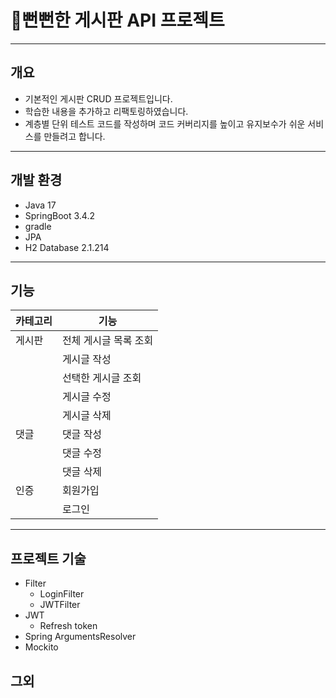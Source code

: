 # 📑뻔뻔한 게시판 API  프로젝트

---
## 개요


- 기본적인 게시판 CRUD 프로젝트입니다. 
- 학습한 내용을 추가하고 리팩토링하였습니다.
- 계층별 단위 테스트 코드를 작성하며 코드 커버리지를 높이고 유지보수가 쉬운 서비스를 만들려고 합니다.  
---
## 개발 환경

- Java 17
- SpringBoot 3.4.2
- gradle
- JPA
- H2 Database 2.1.214
---
## 기능

| 카테고리 | 기능 | 
|--------|-------|
| 게시판 | 전체 게시글 목록 조회 | 
|        | 게시글 작성 | 
|        | 선택한 게시글 조회 | 
|        | 게시글 수정 | 
|        | 게시글 삭제 | 
|  댓글 |  댓글 작성 | 
|        | 댓글 수정 | 
|        | 댓글 삭제 | 
| 인증 | 회원가입 | 
|        | 로그인 | 
---
## 프로젝트 기술
- Filter
  - LoginFilter
  - JWTFilter
- JWT
  - Refresh token
- Spring ArgumentsResolver
- Mockito

## 그외

